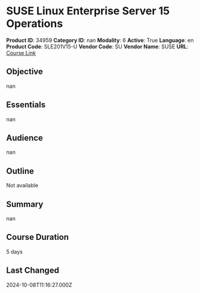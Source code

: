 # SUSE Linux Enterprise Server 15 Operations

**Product ID**: 34959
**Category ID**: nan
**Modality**: 6
**Active**: True
**Language**: en
**Product Code**: SLE201V15-U
**Vendor Code**: SU
**Vendor Name**: SUSE
**URL**: [Course Link](https://www.fastlaneus.com/course/suse-sle201v15-u)

## Objective
nan

## Essentials
nan

## Audience
nan

## Outline
Not available

## Summary
nan

## Course Duration
5 days

## Last Changed
2024-10-08T11:16:27.000Z
